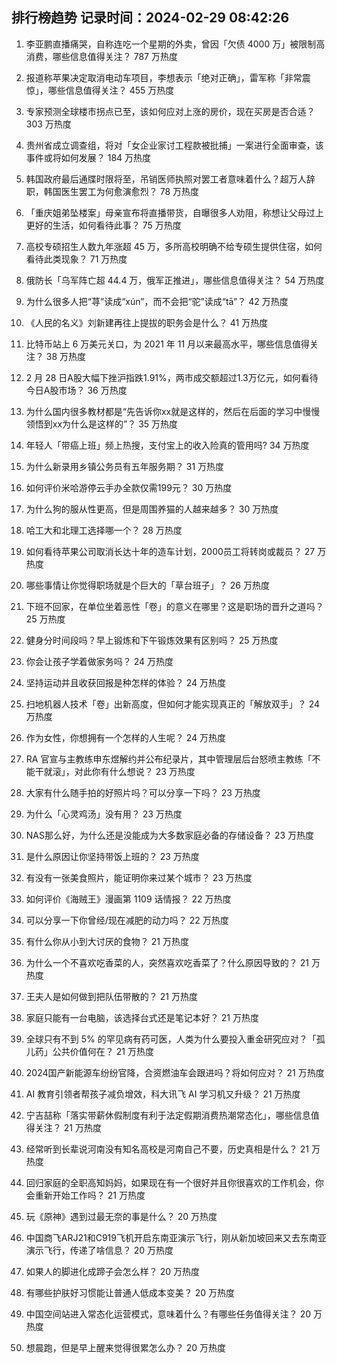 
## 排行榜趋势 记录时间：2024-02-29 08:42:26
  
  1. 李亚鹏直播痛哭，自称连吃一个星期的外卖，曾因「欠债 4000 万」被限制高消费，哪些信息值得关注？ 787 万热度
    
  2. 报道称苹果决定取消电动车项目，李想表示「绝对正确」，雷军称「非常震惊」，哪些信息值得关注？ 455 万热度
    
  3. 专家预测全球楼市拐点已至，该如何应对上涨的房价，现在买房是否合适？ 303 万热度
    
  4. 贵州省成立调查组，将对「女企业家讨工程款被批捕」一案进行全面审查，该事件或将如何发展？ 184 万热度
    
  5. 韩国政府最后通牒时限将至，吊销医师执照对罢工者意味着什么？超万人辞职，韩国医生罢工为何愈演愈烈？ 78 万热度
    
  6. 「重庆姐弟坠楼案」母亲宣布将直播带货，自曝很多人劝阻，称想让父母过上更好的生活，如何看待此事？ 75 万热度
    
  7. 高校专硕招生人数九年涨超 45 万，多所高校明确不给专硕生提供住宿，如何看待此类现象？ 71 万热度
    
  8. 俄防长「乌军阵亡超 44.4 万，俄军正推进」，哪些信息值得关注？ 54 万热度
    
  9. 为什么很多人把“荨”读成“xún”，而不会把“驼”读成“tā”？ 42 万热度
    
  10. 《人民的名义》刘新建再往上提拔的职务会是什么？ 41 万热度
    
  11. 比特币站上 6 万美元关口，为 2021 年 11 月以来最高水平，哪些信息值得关注？ 38 万热度
    
  12. 2 月 28 日A股大幅下挫沪指跌1.91%，两市成交额超过1.3万亿元，如何看待今日A股市场？ 36 万热度
    
  13. 为什么国内很多教材都是“先告诉你xx就是这样的，然后在后面的学习中慢慢领悟到xx为什么是这样的”？ 35 万热度
    
  14. 年轻人「带癌上班」频上热搜，支付宝上的收入险真的管用吗? 34 万热度
    
  15. 为什么新录用乡镇公务员有五年服务期？ 31 万热度
    
  16. 如何评价米哈游停云手办全款仅需199元？ 30 万热度
    
  17. 为什么狗的服从性更高，但是周围养猫的人越来越多？ 30 万热度
    
  18. 哈工大和北理工选择哪一个？ 28 万热度
    
  19. 如何看待苹果公司取消长达十年的造车计划，2000员工将转岗或裁员？ 27 万热度
    
  20. 哪些事情让你觉得职场就是个巨大的「草台班子」？ 26 万热度
    
  21. 下班不回家，在单位坐着恶性「卷」的意义在哪里？这是职场的晋升之道吗？ 25 万热度
    
  22. 健身分时间段吗？早上锻炼和下午锻炼效果有区别吗？ 25 万热度
    
  23. 你会让孩子学着做家务吗？ 24 万热度
    
  24. 坚持运动并且收获回报是种怎样的体验？ 24 万热度
    
  25. 扫地机器人技术「卷」出新高度，但如何才能实现真正的「解放双手」？ 24 万热度
    
  26. 作为女性，你想拥有一个怎样的人生呢？ 24 万热度
    
  27. RA 官宣与主教练申东煜解约并公布纪录片，其中管理层后台怒喷主教练「不能干就滚」，对此你有什么想说？ 23 万热度
    
  28. 大家有什么随手拍的好照片吗？可以分享一下吗？ 23 万热度
    
  29. 为什么「心灵鸡汤」没有用？ 23 万热度
    
  30. NAS那么好，为什么还是没能成为大多数家庭必备的存储设备？ 23 万热度
    
  31. 是什么原因让你坚持带饭上班的？ 23 万热度
    
  32. 有没有一张美食照片，能证明你来过某个城市？ 23 万热度
    
  33. 如何评价《海贼王》漫画第 1109 话情报？ 22 万热度
    
  34. 可以分享一下你曾经/现在减肥的动力吗？ 22 万热度
    
  35. 有什么你从小到大讨厌的食物？ 21 万热度
    
  36. 为什么一个不喜欢吃香菜的人，突然喜欢吃香菜了？什么原因导致的？ 21 万热度
    
  37. 王夫人是如何做到把队伍带散的？ 21 万热度
    
  38. 家庭只能有一台电脑，该选择台式还是笔记本好？ 21 万热度
    
  39. 全球只有不到 5% 的罕见病有药可医，人类为什么要投入重金研究应对？「孤儿药」公共价值何在？ 21 万热度
    
  40. 2024国产新能源车纷纷官降，合资燃油车会跟进吗？将如何应对？ 21 万热度
    
  41. AI 教育引领者帮孩子减负增效，科大讯飞 AI 学习机又升级？ 21 万热度
    
  42. 宁吉喆称「落实带薪休假制度有利于法定假期消费热潮常态化」，哪些信息值得关注？ 21 万热度
    
  43. 经常听到长辈说河南没有知名高校是河南自己不要，历史真相是什么？ 21 万热度
    
  44. 回归家庭的全职高知妈妈，如果现在有一个很好并且你很喜欢的工作机会，你会重新开始工作吗？ 21 万热度
    
  45. 玩《原神》遇到过最无奈的事是什么？ 20 万热度
    
  46. 中国商飞ARJ21和C919飞机开启东南亚演示飞行，刚从新加坡回来又去东南亚演示飞行，传递了啥信息？ 20 万热度
    
  47. 如果人的脚进化成蹄子会怎么样？ 20 万热度
    
  48. 有哪些护肤好习惯能让普通人低成本变美？ 20 万热度
    
  49. 中国空间站进入常态化运营模式，意味着什么？有哪些任务值得关注？ 20 万热度
    
  50. 想晨跑，但是早上醒来觉得很累怎么办？ 20 万热度
    